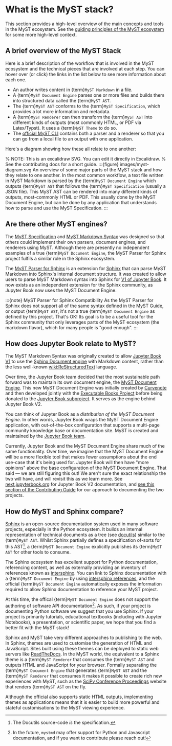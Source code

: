 # What is the MyST stack?

This section provides a high-level overview of the main concepts and tools in the MyST ecosystem. See the [guiding principles of the MyST ecosystem](../guiding-principles.md) for some more high-level context.

## A brief overview of the MyST Stack

Here is a brief description of the workflow that is involved in the MyST ecosystem and the technical pieces that are involved at each step. You can hover over (or click) the links in the list below to see more information about each one.

- An author writes content in {term}`MyST Markdown` in a file.
- A {term}`MyST Document Engine` parses one or more files and builds them into structured data called the {term}`MyST AST`.
- The {term}`MyST AST` conforms to the {term}`MyST Specification`, which provides a lot more information and metadata.
- A {term}`MyST Renderer` can then transform the {term}`MyST AST` into different kinds of outputs (most commonly HTML, or PDF via Latex/Typst). It uses a {term}`MyST Theme` to do so.
- The [official MyST CLI](https://mystmd.org) contains both a parser and a renderer so that you can go from a local file to an output with one application. 

Here's a diagram showing how these all relate to one another:

% NOTE: This is an excalidraw SVG. You can edit it directly in Excalidraw.
% See the contributing docs for a short guide.
:::{figure} images/myst-diagram.svg
An overview of some major parts of the MyST stack and how they relate to one another.
In the most common workflow, a text file written in MyST Markdown is parsed by the {term}`MyST Document Engine` which outputs {term}`MyST AST` that follows the {term}`MyST Specification` (usually a JSON file). This MyST AST can be rendered into many different kinds of outputs, most-commonly HTML or PDF. This usually done by the MyST Document Engine, but can be done by any application that understands how to parse and use the MyST Specification.
:::

## Are there other MyST engines?

The [MyST Specification](https://mystmd.org/spec) and [MyST Markdown Syntax](https://mystmd.org/guide) was designed so that others could implement their own parsers, document engines, and renderers using MyST. Although there are presently no independent examples of a true {term}`MyST Document Engine`, the MyST Parser for Sphinx project fulfils a similar role in the Sphinx ecosystem.

The [MyST Parser for Sphinx](https://myst-parser.readthedocs.io) is an extension for [Sphinx](https://sphinx-doc.org) that can parse MyST Markdown into Sphinx's internal document structure. It was created to allow users to parse MyST Markdown syntax into Sphinx for [V1 of Jupyter Book](https://jupyterbook.org). It now exists as an independent extension for the Sphinx community, as Jupyter Book now uses the MyST Document Engine.

:::{note} MyST Parser for Sphinx Compatibility
As the MyST Parser for Sphinx does not support all of the same syntax defined in the MyST Guide, or output {term}`MyST AST`, it's not a true {term}`MyST Document Engine` as defined by this project. That's OK! Its goal is to be a useful tool for the Sphinx community that only leverages parts of the MyST ecosystem (the markdown flavor), which for many people is "good enough".
:::

## How does Jupyter Book relate to MyST?

The MyST Markdown Syntax was originally created to allow [Jupyter Book V1](https://jupyterbook.org) to use the [Sphinx Document engine](https://sphinx-doc.org) with Markdown content, rather than the less well-known <wiki:ReStructuredText> language.

Over time, the Jupyter Book team decided that the most sustainable path forward was to maintain its own document engine, the [MyST Document Engine](https://mystmd.org/guide). This new MyST Document Engine was initially created by [Curvenote](https://curvenote.com) and then developed jointly with the [Executable Books Project](https://executablebooks.org) before being donated to the [Jupyter Book subproject](https://compass.jupyterbook.org). It serves as the engine behind Jupyter Book V2.

You can think of Jupyter Book as a _distribution of the MyST Document Engine_. In other words, Jupyter Book wraps the MyST Document Engine application, with out-of-the-box configuration that supports a multi-page community knowledge base or documentation site. MyST is created and maintained by the [Jupyter Book team](https://compass.jupyterbook.org).

Currently, Jupyter Book and the MyST Document Engine share much of the same functionality. Over time, we imagine that the MyST Document Engine will be a more flexible tool that makes fewer assumptions about the end use-case that it's being used for. Jupyter Book will then have "more opinions" above the base configuration of the MyST Document Engine. That said — we are still figuring this out! We aren't sure the exact relationship the two will have, and will revisit this as we learn more. See [next.jupyterbook.org](https://next.jupyterbook.org) for Jupyter Book V2 documentation, and [see this section of the Contributing Guide](#jb-vs-md) for our approach to documenting the two projects.

## How do MyST and Sphinx compare?

[Sphinx] is an open-source documentation system used in many software projects, especially in the Python ecosystem. It builds an internal representation of technical documents as a tree (see [docutils]) similar to the {term}`MyST AST`. Whilst Sphinx partially defines a specification of-sorts for this AST[^docutils], a {term}`MyST Document Engine` explicitly publishes its {term}`MyST AST` for other tools to consume.

The Sphinx ecosystem has excellent support for Python documentation, referencing content, as well as externally providing an inventory of references known as [intersphinx]. You can link to Sphinx documentation with a {term}`MyST Document Engine` by using [intersphinx references](#intersphinx), and the official {term}`MyST Document Engine` automatically exposes the information required to allow Sphinx documentation to reference your MyST project.

At this time, the offical {term}`MyST Document Engine` does not support the authoring of software API documentation[^api-docs]. As such, if your project is documenting Python software we suggest that you use Sphinx. If your project is primarily tutorials, educational textbooks (including with Jupyter Notebooks), a presentation, or scientific paper, we hope that you find a better fit with the MyST stack!

Sphinx and MyST take very different approaches to publishing to the web. In Sphinx, themes are used to customise the generation of HTML and JavaScript. Sites built using these themes can be deployed to static web servers like [ReadTheDocs](https://readthedocs.com/). In the MyST world, the equivalent to a Sphinx theme is a {term}`MyST Renderer` that consumes the {term}`MyST AST` and outputs HTML and JavaScript for your browser. Formally separating the {term}`MyST Document Engine` that generates {term}`MyST AST` and the {term}`MyST Renderer` that consumes it makes it possible to create rich new experiences with MyST, such as the [SciPy Conference Proceedings](https://proceedings.scipy.org/) website that renders {term}`MyST AST` on the fly.

Although the official also supports static HTML outputs, implementing themes as applications means that it is easier to build more powerful and stateful customisations to the MyST viewing experience.

[^api-docs]: In the future, `mystmd` may offer support for Python and Javascript documentation, and if you want to contribute please reach out!
[^docutils]: The Docutils source-code _is_ the specification.

[docutils]: https://docutils.sourceforge.io/
[sphinx]: https://www.sphinx-doc.org/
[intersphinx]: https://www.sphinx-doc.org/en/master/usage/extensions/intersphinx.html
